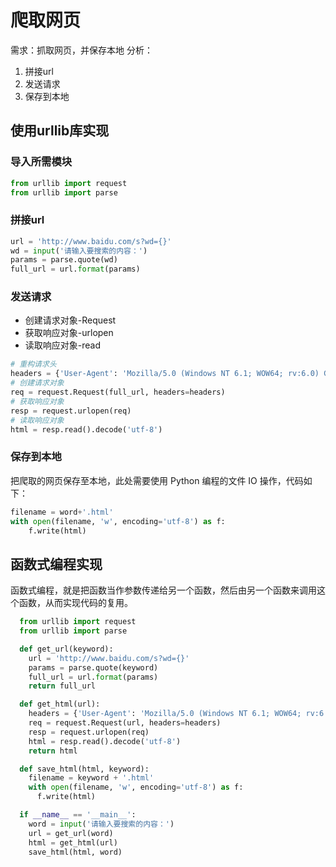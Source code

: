 # 爬取网页

需求：抓取网页，并保存本地
分析：

1. 拼接url
2. 发送请求
3. 保存到本地

## 使用urllib库实现

### 导入所需模块

```python
from urllib import request
from urllib import parse
```

### 拼接url

```python
url = 'http://www.baidu.com/s?wd={}'
wd = input('请输入要搜索的内容：')
params = parse.quote(wd)
full_url = url.format(params)
```

### 发送请求

- 创建请求对象-Request
- 获取响应对象-urlopen
- 读取响应对象-read

```python
# 重构请求头
headers = {'User-Agent': 'Mozilla/5.0 (Windows NT 6.1; WOW64; rv:6.0) Gecko/20100101 Firefox/6.0'}
# 创建请求对象
req = request.Request(full_url, headers=headers)
# 获取响应对象
resp = request.urlopen(req)
# 读取响应对象
html = resp.read().decode('utf-8')
```

### 保存到本地

把爬取的网页保存至本地，此处需要使用 Python 编程的文件 IO 操作，代码如下：

```py
filename = word+'.html'
with open(filename, 'w', encoding='utf-8') as f:
    f.write(html)
```

## 函数式编程实现

函数式编程，就是把函数当作参数传递给另一个函数，然后由另一个函数来调用这个函数，从而实现代码的复用。

```python
  from urllib import request
  from urllib import parse

  def get_url(keyword):
    url = 'http://www.baidu.com/s?wd={}'
    params = parse.quote(keyword)
    full_url = url.format(params)
    return full_url

  def get_html(url):
    headers = {'User-Agent': 'Mozilla/5.0 (Windows NT 6.1; WOW64; rv:6.0) Gecko/20100101 Firefox/6.0'}
    req = request.Request(url, headers=headers)
    resp = request.urlopen(req)
    html = resp.read().decode('utf-8')
    return html

  def save_html(html, keyword):
    filename = keyword + '.html'
    with open(filename, 'w', encoding='utf-8') as f:
      f.write(html)

  if __name__ == '__main__':
    word = input('请输入要搜索的内容：')
    url = get_url(word)
    html = get_html(url)
    save_html(html, word)
```